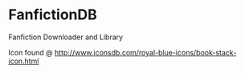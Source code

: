 FanfictionDB
============

Fanfiction Downloader and Library

Icon found @ http://www.iconsdb.com/royal-blue-icons/book-stack-icon.html
